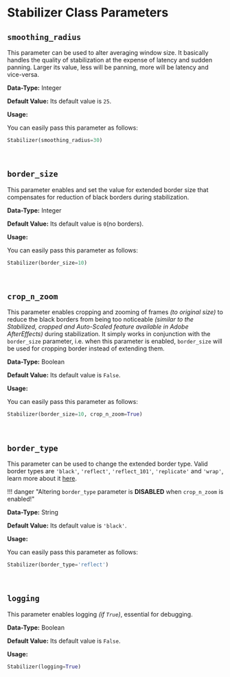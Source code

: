 <!--
===============================================
vidgear library source-code is deployed under the Apache 2.0 License:

Copyright (c) 2019-2020 Abhishek Thakur(@abhiTronix) <abhi.una12@gmail.com>

Licensed under the Apache License, Version 2.0 (the "License");
you may not use this file except in compliance with the License.
You may obtain a copy of the License at

   http://www.apache.org/licenses/LICENSE-2.0

Unless required by applicable law or agreed to in writing, software
distributed under the License is distributed on an "AS IS" BASIS,
WITHOUT WARRANTIES OR CONDITIONS OF ANY KIND, either express or implied.
See the License for the specific language governing permissions and
limitations under the License.
===============================================
-->

# Stabilizer Class Parameters 


## **`smoothing_radius`**

This parameter can be used to alter averaging window size. It basically handles the quality of stabilization at the expense of latency and sudden panning. Larger its value, less will be panning, more will be latency and vice-versa.

**Data-Type:** Integer

**Default Value:** Its default value is `25`. 

**Usage:** 

You can easily pass this parameter as follows:

```python
Stabilizer(smoothing_radius=30)
```

&nbsp;


## **`border_size`**

This parameter enables and set the value for extended border size that compensates for reduction of black borders during stabilization. 

**Data-Type:** Integer

**Default Value:** Its default value is `0`(no borders).

**Usage:**

 You can easily pass this parameter as follows:

```python
Stabilizer(border_size=10)
```

&nbsp;


## **`crop_n_zoom`**

This parameter enables cropping and zooming of frames _(to original size)_ to reduce the black borders from being too noticeable _(similar to the Stabilized, cropped and Auto-Scaled feature available in Adobe AfterEffects)_ during stabilization. It simply works in conjunction with the `border_size` parameter, i.e. when this parameter is enabled,  `border_size` will be used for cropping border instead of extending them. 

**Data-Type:** Boolean

**Default Value:** Its default value is `False`.

**Usage:**

You can easily pass this parameter as follows:

```python
Stabilizer(border_size=10, crop_n_zoom=True)
```

&nbsp;


## **`border_type`**

This parameter can be used to change the extended border type. Valid border types are `'black'`, `'reflect'`, `'reflect_101'`, `'replicate'` and `'wrap'`, learn more about it [here](https://docs.opencv.org/3.1.0/d2/de8/group__core__array.html#ga209f2f4869e304c82d07739337eae7c5). 


!!! danger "Altering `border_type` parameter is **DISABLED** when `crop_n_zoom` is enabled!"


**Data-Type:** String

**Default Value:** Its default value is `'black'`.

**Usage:**

You can easily pass this parameter as follows:

```python
Stabilizer(border_type='reflect')
```

&nbsp;


## **`logging`**

This parameter enables logging _(if `True`)_, essential for debugging. 

**Data-Type:** Boolean

**Default Value:** Its default value is `False`.

**Usage:**

```python
Stabilizer(logging=True)
```

&nbsp;
